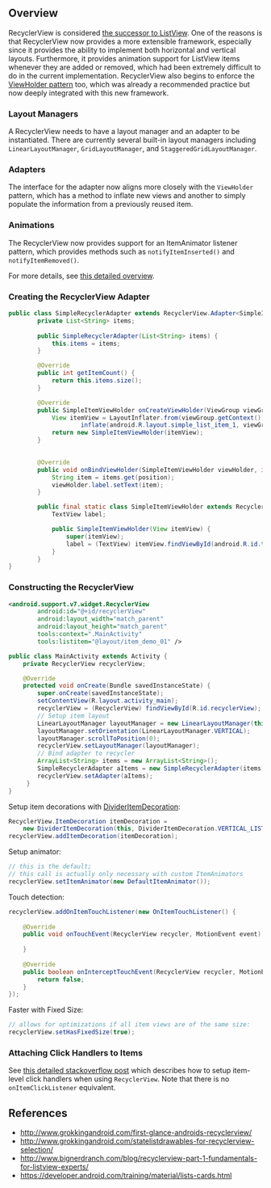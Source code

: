 ## Overview

RecyclerView is considered [the successor to ListView](https://www.youtube.com/watch?v=3TtVsy98ces&t=232).  One of the reasons is that RecyclerView now provides a more extensible framework, especially since it provides the ability to implement both horizontal and vertical layouts.  Furthermore, it provides animation support for ListView items whenever they are added or removed, which had been extremely difficult to do in the current implementation.  RecyclerView also begins to enforce the [ViewHolder pattern](http://guides.codepath.com/android/Using-an-ArrayAdapter-with-ListView#improving-performance-with-the-viewholder-pattern) too, which was already a recommended practice but now deeply integrated with this new framework.

### Layout Managers

A RecyclerView needs to have a layout manager and an adapter to be instantiated.  There are currently several built-in layout managers including `LinearLayoutManager`, `GridLayoutManager`, and `StaggeredGridLayoutManager`.  

### Adapters 

The interface for the adapter now aligns more closely with the `ViewHolder` pattern, which has a method to inflate new views and another to simply populate the information from a previously reused item.

### Animations

The RecyclerView now provides support for an ItemAnimator listener pattern, which provides methods such as `notifyItemInserted()` and `notifyItemRemoved()`.

For more details, see [this detailed overview](http://www.grokkingandroid.com/first-glance-androids-recyclerview/).

### Creating the RecyclerView Adapter

```java
public class SimpleRecyclerAdapter extends RecyclerView.Adapter<SimpleItemViewHolder> {
		private List<String> items;
		
		public SimpleRecyclerAdapter(List<String> items) {
			this.items = items;
		}

		@Override
		public int getItemCount() {
			return this.items.size();
		}

		@Override
		public SimpleItemViewHolder onCreateViewHolder(ViewGroup viewGroup, int viewType) {
	        View itemView = LayoutInflater.from(viewGroup.getContext()).
	                inflate(android.R.layout.simple_list_item_1, viewGroup, false);
	        return new SimpleItemViewHolder(itemView);
		}
		

		@Override
		public void onBindViewHolder(SimpleItemViewHolder viewHolder, int position) {
			String item = items.get(position);
			viewHolder.label.setText(item);
		}

		public final static class SimpleItemViewHolder extends RecyclerView.ViewHolder {
			TextView label;

			public SimpleItemViewHolder(View itemView) {
				super(itemView);
				label = (TextView) itemView.findViewById(android.R.id.text1);
			}
		}
}
```

### Constructing the RecyclerView

```xml
<android.support.v7.widget.RecyclerView
        android:id="@+id/recyclerView"
        android:layout_width="match_parent"
        android:layout_height="match_parent"
        tools:context=".MainActivity"
        tools:listitem="@layout/item_demo_01" />
```

```java
public class MainActivity extends Activity {
	private RecyclerView recyclerView;

	@Override
	protected void onCreate(Bundle savedInstanceState) {
		super.onCreate(savedInstanceState);
		setContentView(R.layout.activity_main);
		recyclerView = (RecyclerView) findViewById(R.id.recyclerView);
		// Setup item layout
		LinearLayoutManager layoutManager = new LinearLayoutManager(this);
		layoutManager.setOrientation(LinearLayoutManager.VERTICAL);
		layoutManager.scrollToPosition(0);
		recyclerView.setLayoutManager(layoutManager);
		// Bind adapter to recycler
		ArrayList<String> items = new ArrayList<String>();
		SimpleRecyclerAdapter aItems = new SimpleRecyclerAdapter(items);
		recyclerView.setAdapter(aItems);
     }
}
```

Setup item decorations with [DividerItemDecoration](https://gist.githubusercontent.com/alexfu/0f464fc3742f134ccd1e/raw/abe729359e5b3691f2fe56445644baf0e40b35ba/DividerItemDecoration.java):

```java
RecyclerView.ItemDecoration itemDecoration =
    new DividerItemDecoration(this, DividerItemDecoration.VERTICAL_LIST);
recyclerView.addItemDecoration(itemDecoration);
```

Setup animator:

```java
// this is the default; 
// this call is actually only necessary with custom ItemAnimators
recyclerView.setItemAnimator(new DefaultItemAnimator());
```

Touch detection:

```java
recyclerView.addOnItemTouchListener(new OnItemTouchListener() {
			
	@Override
	public void onTouchEvent(RecyclerView recycler, MotionEvent event) {
				
	}
			
	@Override
	public boolean onInterceptTouchEvent(RecyclerView recycler, MotionEvent event) {
		return false;
	}
});
```

Faster with Fixed Size:

```java
// allows for optimizations if all item views are of the same size:
recyclerView.setHasFixedSize(true);
```

### Attaching Click Handlers to Items

See [this detailed stackoverflow post](http://stackoverflow.com/a/24933117) which describes how to setup item-level click handlers when using `RecyclerView`. Note that there is no `onItemClickListener` equivalent. 

## References

* <http://www.grokkingandroid.com/first-glance-androids-recyclerview/>
* <http://www.grokkingandroid.com/statelistdrawables-for-recyclerview-selection/>
* <http://www.bignerdranch.com/blog/recyclerview-part-1-fundamentals-for-listview-experts/>
* <https://developer.android.com/training/material/lists-cards.html>